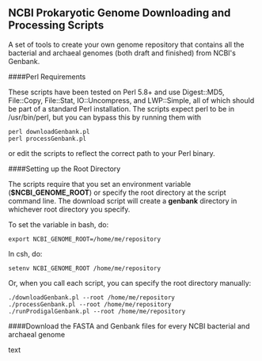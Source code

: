 ## NCBI Prokaryotic Genome Downloading and Processing Scripts

A set of tools to create your own genome repository that contains
all the bacterial and archaeal genomes (both draft and finished)
from NCBI's Genbank.

####Perl Requirements

These scripts have been tested on Perl 5.8+ and use Digest::MD5,
File::Copy, File::Stat, IO::Uncompress, and LWP::Simple, all of which
should be part of a standard Perl installation.  The scripts expect perl
to be in /usr/bin/perl, but you can bypass this by running them with

```
perl downloadGenbank.pl
perl processGenbank.pl
```

or edit the scripts to reflect the correct path to your Perl binary.

####Setting up the Root Directory

The scripts require that you set an environment variable (**$NCBI_GENOME_ROOT**)
or specify the root directory at the script command line.  The download script
will create a **genbank** directory in whichever root directory you specify.

To set the variable in bash, do:
```
export NCBI_GENOME_ROOT=/home/me/repository
```

In csh, do:
```
setenv NCBI_GENOME_ROOT /home/me/repository
```

Or, when you call each script, you can specify the root directory manually:
```
./downloadGenbank.pl --root /home/me/repository
./processGenbank.pl --root /home/me/repository
./runProdigalGenbank.pl --root /home/me/repository
```
####Download the FASTA and Genbank files for every NCBI bacterial and archaeal genome

text

